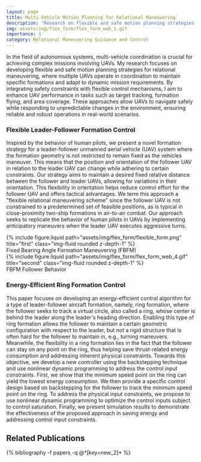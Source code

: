 ```yaml
---
layout: page
title: Multi-Vehicle Motion Planning for Relational Maneuvering
description: "Research on flexible and safe motion planning strategies for relational maneuvering using UAVs."
img: assets/img/flex_form/flex_form_web_1.gif
importance: 1
category: Relational Maneuvering Guidance and Control
---
```


In the field of autonomous systems, multi-vehicle coordination is crucial for achieving complex missions involving UAVs. My research focuses on developing flexible and safe motion planning strategies for relational maneuvering, where multiple UAVs operate in coordination to maintain specific formations and adapt to dynamic mission requirements. By integrating safety constraints with flexible control mechanisms, I aim to enhance UAV performance in tasks such as target tracking, formation flying, and area coverage. These approaches allow UAVs to navigate safely while responding to unpredictable changes in the environment, ensuring reliable and robust operations in real-world scenarios.

### Flexible Leader-Follower Formation Control

Inspired by the behavior of human pilots, we present a novel formation strategy for a leader-follower unmanned aerial vehicle (UAV) system where the formation geometry is not restricted to remain fixed as the vehicles maneuver. This means that the position and orientation of the follower UAV in relation to the leader UAV can change while adhering to certain constraints. Our strategy aims to maintain a desired fixed relative distance between the follower and leader UAVs, allowing for variations in their orientation. This flexibility in orientation helps reduce control effort for the follower UAV and offers tactical advantages. We term this approach a "flexible relational maneuvering scheme" since the follower UAV is not constrained to a predetermined set of feasible positions, as is typical in close-proximity two-ship formations in air-to-air combat. Our approach seeks to replicate the behavior of human pilots in UAVs by implementing anticipatory maneuvers when the leader UAV executes aggressive turns.

<div class="row justify-content-sm-center">
    <div class="col-sm-8 mt-3 mt-md-0">
        {% include figure.liquid path="assets/img/flex_form/flexible_form.png" title="first" class="img-fluid rounded z-depth-1" %}
    </div>
</div>
<div class="caption">
    Fixed Bearing Angle Formation Maneuvering (FBFM)
</div>

<div class="row justify-content-sm-center">
    <div class="col-sm-6 mt-3 mt-md-0">
        {% include figure.liquid path="assets/img/flex_form/flex_form_web_4.gif" title="second" class="img-fluid rounded z-depth-1" %}
    </div>
</div>
<div class="caption">
    FBFM Follower Behavior
</div>

### Energy-Efficient Ring Formation Control

This paper focuses on developing an energy-efficient control algorithm for a type of leader-follower aircraft formation, namely, ring formation, where the follower seeks to track a virtual circle, also called a ring, whose center is behind the leader along the leader's heading direction. Enabling this type of ring formation allows the follower to maintain a certain geometric configuration with respect to the leader, but not a rigid structure that is often hard for the follower to maintain in, e.g., turning maneuvers. Meanwhile, the flexibility in a ring formation lies in the fact that the follower can stay on any point on the ring, thus helping save thrust-related energy consumption and addressing inherent physical constraints. Towards this objective, we develop a new controller using the backstepping technique and use nonlinear dynamic programming to address the control input constraints. First, we show that the minimum speed point on the ring can yield the lowest energy consumption. We then provide a specific control design based on backstepping for the follower to track the minimum speed point on the ring. To address the physical input constraints, we propose to use nonlinear dynamic programming to optimize the control inputs subject to control saturation. Finally, we present simulation results to demonstrate the effectiveness of the proposed approach in saving energy and addressing control input constraints.

## Related Publications

<div class="publications">
  {% bibliography -f papers -q @*[key=new_2]* %}
</div>
